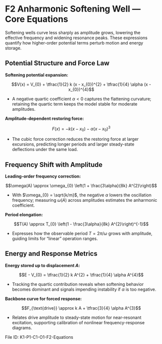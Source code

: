 # F2 Anharmonic Softening Well — Core Equations

Softening wells curve less sharply as amplitude grows, lowering the effective frequency and widening resonance peaks. These expressions quantify how higher-order potential terms perturb motion and energy storage.

## Potential Structure and Force Law
**Softening potential expansion:**

$$V(x) = V_{0} + \tfrac{1}{2} k (x - x_{0})^{2} + \tfrac{1}{4} \alpha (x - x_{0})^{4}$$

- A negative quartic coefficient $\alpha < 0$ captures the flattening curvature; retaining the quartic term keeps the model stable for moderate amplitudes.

**Amplitude-dependent restoring force:**

$$F(x) = -k (x - x_{0}) - \alpha (x - x_{0})^{3}$$

- The cubic force correction reduces the restoring force at larger excursions, predicting longer periods and larger steady-state deflections under the same load.

## Frequency Shift with Amplitude
**Leading-order frequency correction:**

$$\omega(A) \approx \omega_{0} \left(1 + \frac{3\alpha}{8k} A^{2}\right)$$

- With $\omega_{0} = \sqrt{k/m}$, the negative $\alpha$ lowers the oscillation frequency; measuring $\omega(A)$ across amplitudes estimates the anharmonic coefficient.

**Period elongation:**

$$T(A) \approx T_{0} \left(1 - \frac{3\alpha}{8k} A^{2}\right)^{-1}$$

- Expresses how the observable period $T = 2\pi/\omega$ grows with amplitude, guiding limits for “linear” operation ranges.

## Energy and Response Metrics
**Energy stored up to displacement $A$:**

$$E - V_{0} = \tfrac{1}{2} k A^{2} + \tfrac{1}{4} \alpha A^{4}$$

- Tracking the quartic contribution reveals when softening behavior becomes dominant and signals impending instability if $\alpha$ is too negative.

**Backbone curve for forced response:**

$$F_{\text{drive}} \approx k A + \tfrac{3}{4} \alpha A^{3}$$

- Relates drive amplitude to steady-state motion for near-resonant excitation, supporting calibration of nonlinear frequency-response diagrams.

File ID: K1-P1-C1-O1-F2-Equations
